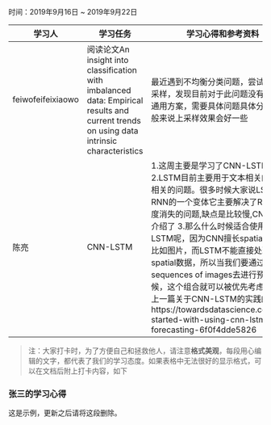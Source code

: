 时间：2019年9月16日 ~ 2019年9月22日

学习人|学习任务|学习心得和参考资料
------ | ------ | ------ 
feiwofeifeixiaowo|阅读论文An insight into classification with imbalanced data: Empirical results and current trends on using data intrinsic characteristics  |  最近遇到不均衡分类问题，尝试了上/下采样，发现目前对于此问题没有较好的通用方案，需要具体问题具体分析。一般来说上采样效果会好一些
陈亮 | CNN-LSTM  |  1.这周主要是学习了CNN-LSTM 2.LSTM目前主要用于文本相关的和时序相关的问题。很多时候大家说LSTM是RNN的一个变体它主要解决了RNN中梯度消失的问题,缺点是比较慢,CNN就不介绍了 3.那么什么时候适合使用CNN-LSTM呢，因为CNN擅长spatial的数据比如图片，而LSTM不能直接处理spatial数据，所以当我们要通过sequences of images去进行预测的时候，这个组合就可以被优先考虑。4.附上一篇关于CNN-LSTM的实践的文章https://towardsdatascience.com/get-started-with-using-cnn-lstm-for-forecasting-6f0f4dde5826

> 注：大家打卡时，为了方便自己和拯救他人，请注意**格式美观**，每段用心编辑的文字，都代表了我们的学习态度。如果表格中无法很好的显示格式，可以在文档后附上打卡内容，如下

### 张三的学习心得
这是示例，更新之后请将这段删除。
